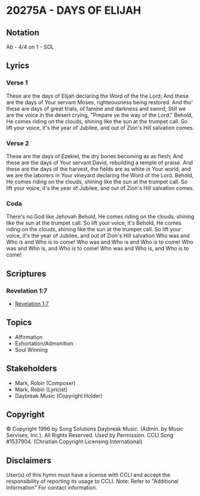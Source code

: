 # 20275A - DAYS OF ELIJAH

## Notation

Ab - 4/4 on 1 - SOL

## Lyrics

### Verse 1

These are the days of Elijah declaring the Word of the the Lord; And these are the days of Your servant Moses, righteousness being restored. And tho' these are days of great trials,  of famine and darkness and sword;  Still we are the voice in the desert crying, "Prepare ye the way of the Lord."  Behold, He comes riding on the clouds, shining like the sun at the trumpet call. So lift your voice, it's the year of Jubilee, and out of Zion's Hill salvation comes.

### Verse 2

These are the days of Ezekiel, the dry bones becoming as as flesh; And these are the days of Your servant David, rebuilding a temple of praise.  And these are the days of the harvest,  the fields are as white in Your world, and we are the laborers in Your vineyard declaring the Word of the Lord. Behold, He comes riding on the clouds, shining like the sun at the trumpet call. So lift your voice, it's the year of Jubilee, and out of Zion's Hill salvation comes.

### Coda

There's no God like Jehovah Behold, He comes riding on the clouds, shining like the sun at the trumpet call. So lift your voice, it's Behold, He comes riding on the clouds, shining like the sun at the trumpet call. So lift your voice, it's the year of Jubilee, and out of Zion's Hill salvation  Who was and Who is and Who is to come! Who was and Who is and Who is to come! Who was and Who is, and Who is to come! Who was and Who is, and Who is to come!


## Scriptures

### Revelation 1:7

- [Revelation 1:7](https://www.biblegateway.com/passage/?search=Revelation%201%3A7)


## Topics

- Affirmation
- Exhortation/Admonition
- Soul Winning

## Stakeholders

- Mark, Robin (Composer)
- Mark, Robin (Lyricist)
- Daybreak Music (Copyright Holder)

## Copyright

© Copyright 1996 by Song Solutions Daybreak Music. (Admin. by Music Servises, Inc.). All Rights Reserved. Used by Permission. CCLI Song #1537904.
(Christian Copyright Licensing International)

## Disclaimers

User(s) of this hymn must have a license with CCLI and accept the responsibility of reporting its usage to CCLI.
Note: Refer to "Additional Information" For contact information.

